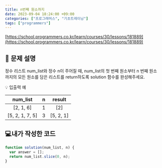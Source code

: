 ```yaml
---
title: n번째 원소까지
date: 2023-09-04 18:24:00 +09:00
categories: ["프로그래머스", "기초트레이닝"]
tags: ["programmers"]
---
```


[https://school.programmers.co.kr/learn/courses/30/lessons/181889](https://school.programmers.co.kr/learn/courses/30/lessons/181889)

## 📔 문제 설명

정수 리스트 num_list와 정수 n이 주어질 때, num_list의 첫 번째 원소부터 n 번째 원소까지의 모든 원소를 담은 리스트를 return하도록 solution 함수를 완성해주세요.

💡 입출력 예

|    num_list     |  n  |  result   |
| :-------------: | :-: | :-------: |
|    [2, 1, 6]    |  1  |    [2]    |
| [5, 2, 1, 7, 5] |  3  | [5, 2, 1] |

## 💻내가 작성한 코드

```js
function solution(num_list, n) {
  var answer = [];
  return num_list.slice(0, n);
}
```
